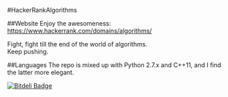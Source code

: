 #HackerRankAlgorithms

##Website
Enjoy the awesomeness: https://www.hackerrank.com/domains/algorithms/

Fight, fight till the end of the world of algorithms.  
Keep pushing.  

##Languages 
The repo is mixed up with Python 2.7.x and C++11, and I find the latter more elegant.  



[![Bitdeli Badge](https://d2weczhvl823v0.cloudfront.net/zhangdanyangg/hackerrankalgorithms/trend.png)](https://bitdeli.com/free "Bitdeli Badge")

